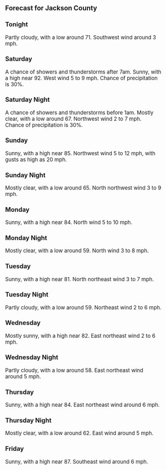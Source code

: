 <div>
   <h2>Forecast for Jackson County</h2>
   <p>
      <div style="font-size:120%">
         <h3>Tonight</h3>Partly cloudy, with a low around 71. Southwest wind around 3 mph.<br></div>
   </p>
   <p>
      <div style="font-size:120%">
         <h3>Saturday</h3>A chance of showers and thunderstorms after 7am. Sunny, with a high near 92. West wind 5 to 9 mph. Chance of precipitation
         is 30%.<br></div>
   </p>
   <p>
      <div style="font-size:120%">
         <h3>Saturday Night</h3>A chance of showers and thunderstorms before 1am. Mostly clear, with a low around 67. Northwest wind 2 to 7 mph. Chance of
         precipitation is 30%.<br></div>
   </p>
   <p>
      <div style="font-size:120%">
         <h3>Sunday</h3>Sunny, with a high near 85. Northwest wind 5 to 12 mph, with gusts as high as 20 mph.<br></div>
   </p>
   <p>
      <div style="font-size:120%">
         <h3>Sunday Night</h3>Mostly clear, with a low around 65. North northwest wind 3 to 9 mph.<br></div>
   </p>
   <p>
      <div style="font-size:120%">
         <h3>Monday</h3>Sunny, with a high near 84. North wind 5 to 10 mph.<br></div>
   </p>
   <p>
      <div style="font-size:120%">
         <h3>Monday Night</h3>Mostly clear, with a low around 59. North wind 3 to 8 mph.<br></div>
   </p>
   <p>
      <div style="font-size:120%">
         <h3>Tuesday</h3>Sunny, with a high near 81. North northeast wind 3 to 7 mph.<br></div>
   </p>
   <p>
      <div style="font-size:120%">
         <h3>Tuesday Night</h3>Partly cloudy, with a low around 59. Northeast wind 2 to 6 mph.<br></div>
   </p>
   <p>
      <div style="font-size:120%">
         <h3>Wednesday</h3>Mostly sunny, with a high near 82. East northeast wind 2 to 6 mph.<br></div>
   </p>
   <p>
      <div style="font-size:120%">
         <h3>Wednesday Night</h3>Partly cloudy, with a low around 58. East northeast wind around 5 mph.<br></div>
   </p>
   <p>
      <div style="font-size:120%">
         <h3>Thursday</h3>Sunny, with a high near 84. East northeast wind around 6 mph.<br></div>
   </p>
   <p>
      <div style="font-size:120%">
         <h3>Thursday Night</h3>Mostly clear, with a low around 62. East wind around 5 mph.<br></div>
   </p>
   <p>
      <div style="font-size:120%">
         <h3>Friday</h3>Sunny, with a high near 87. Southeast wind around 6 mph.<br></div>
   </p>
</div>